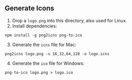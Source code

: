 ## Generate Icons

1. Drop a `logo.png` into this directory, also used for Linux.
2. Install dependencies:

~~~
npm install -g png2icns png-to-ico
~~~

3. Generate the `icns` file for Mac:

~~~
png2icns logo.png -s 16,32,64,128 -o logo.icns
~~~

4. Generate the `ico` file for Windows:

~~~
png-to-ico logo.png > logo.ico
~~~
